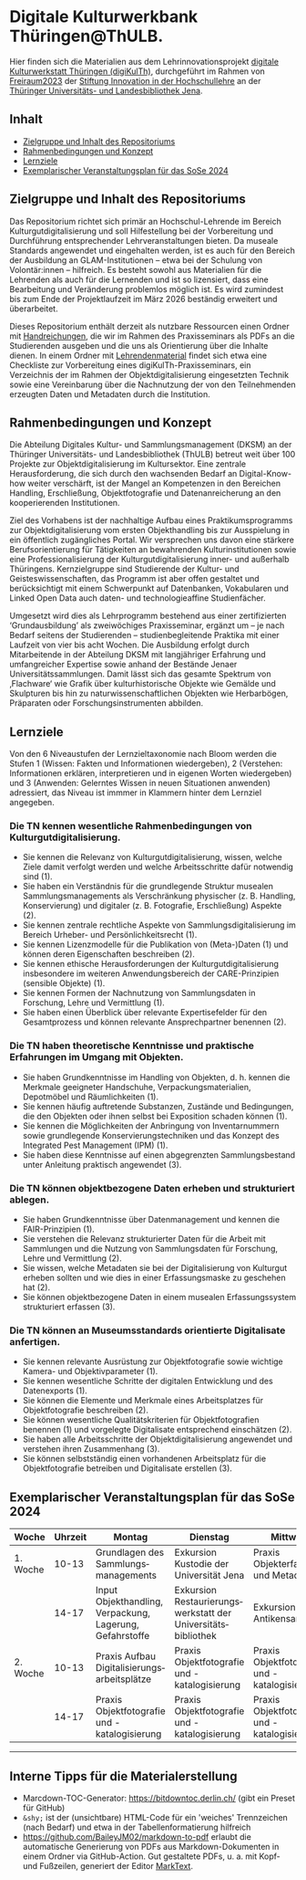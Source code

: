 # Digitale Kulturwerkbank Thüringen@ThULB. 
Hier finden sich die Materialien aus dem Lehrinnovationsprojekt [digitale Kulturwerkstatt Thüringen (digiKulTh)](https://dksm.thulb.uni-jena.de/digikulth/), durchgeführt im Rahmen von [Freiraum2023](https://stiftung-hochschullehre.de/foerderung/freiraum/) der [Stiftung Innovation in der Hochschullehre](https://stiftung-hochschullehre.de/) an der [Thüringer Universitäts- und Landesbibliothek Jena](https://www.thulb.uni-jena.de/home).

## Inhalt
- [Zielgruppe und Inhalt des Repositoriums](#zielgruppe-und-inhalt-des-repositoriums)
- [Rahmenbedingungen und Konzept](#rahmenbedingungen-und-konzept)
- [Lernziele](#lernziele)
- [Exemplarischer Veranstaltungsplan für das SoSe 2024](#exemplarischer-veranstaltungsplan-für-das-sose-2024)

## Zielgruppe und Inhalt des Repositoriums
Das Repositorium richtet sich primär an Hochschul-Lehrende im Bereich Kulturgutdigitalisierung und soll Hilfestellung bei der Vorbereitung und Durchführung entsprechender Lehrveranstaltungen bieten. Da museale Standards angewendet und eingehalten werden, ist es auch für den Bereich der Ausbildung an GLAM-Institutionen – etwa bei der Schulung von Volontär:innen – hilfreich. Es besteht sowohl aus Materialien für die Lehrenden als auch für die Lernenden und ist so lizensiert, dass eine Bearbeitung und Veränderung problemlos möglich ist. Es wird zumindest bis zum Ende der Projektlaufzeit im März 2026 beständig erweitert und überarbeitet.

Dieses Repositorium enthält derzeit als nutzbare Ressourcen einen Ordner mit [Handreichungen](https://github.com/digiKulTh/Lehr-Lern-Materialien/tree/main/Handreichungen), die wir im Rahmen des Praxisseminars als PDFs an die Studierenden ausgeben und die uns als Orientierung über die Inhalte dienen. In einem Ordner mit [Lehrendenmaterial](https://github.com/digiKulTh/Lehr-Lern-Materialien/tree/main/Lehrendenmaterial) findet sich etwa eine Checkliste zur Vorbereitung eines digiKulTh-Praxisseminars, ein Verzeichnis der im Rahmen der Objektdigitalisierung eingesetzten Technik sowie eine Vereinbarung über die Nachnutzung der von den Teilnehmenden erzeugten Daten und Metadaten durch die Institution.

## Rahmenbedingungen und Konzept
Die Abteilung Digitales Kultur- und Sammlungsmanagement (DKSM) an der Thüringer Universitäts- und Landesbibliothek (ThULB) betreut weit über 100 Projekte zur Objektdigitalisierung im Kultursektor. Eine zentrale Herausforderung, die sich durch den wachsenden Bedarf an Digital-Know-how weiter verschärft, ist der Mangel an Kompetenzen in den Bereichen Handling, Erschließung, Objektfotografie und Datenanreicherung an den kooperierenden Institutionen.

Ziel des Vorhabens ist der nachhaltige Aufbau eines Praktikumsprogramms zur Objektdigitalisierung vom ersten Objekthandling bis zur Ausspielung in ein öffentlich zugängliches Portal. Wir versprechen uns davon eine stärkere Berufsorientierung für Tätigkeiten an bewahrenden Kulturinstitutionen sowie eine Professionalisierung der Kulturgutdigitalisierung inner- und außerhalb Thüringens. Kernzielgruppe sind Studierende der Kultur- und Geisteswissenschaften, das Programm ist aber offen gestaltet und berücksichtigt mit einem Schwerpunkt auf Datenbanken, Vokabularen und Linked Open Data auch daten- und technologieaffine Studienfächer.

Umgesetzt wird dies als Lehrprogramm bestehend aus einer zertifizierten ‘Grundausbildung’ als zweiwöchiges Praxisseminar, ergänzt um – je nach Bedarf seitens der Studierenden – studienbegleitende Praktika mit einer Laufzeit von vier bis acht Wochen. Die Ausbildung erfolgt durch Mitarbeitende in der Abteilung DKSM mit langjähriger Erfahrung und umfangreicher Expertise sowie anhand der Bestände Jenaer Universitätssammlungen. Damit lässt sich das gesamte Spektrum von ‚Flachware‘ wie Grafik über kulturhistorische Objekte wie Gemälde und Skulpturen bis hin zu naturwissenschaftlichen Objekten wie Herbarbögen, Präparaten oder Forschungsinstrumenten abbilden. 

## Lernziele
Von den 6 Niveaustufen der Lernzieltaxonomie nach Bloom werden die Stufen 1 (Wissen: Fakten und Informationen wiedergeben), 2 (Verstehen: Informationen erklären, interpretieren und in eigenen Worten wiedergeben) und 3 (Anwenden: Gelerntes Wissen in neuen Situationen anwenden) adressiert, das Niveau ist immmer in Klammern hinter dem Lernziel angegeben.

### Die TN kennen wesentliche Rahmenbedingungen von Kulturgutdigitalisierung.
- Sie kennen die Relevanz von Kulturgutdigitalisierung, wissen, welche Ziele damit verfolgt werden und welche Arbeitsschritte dafür notwendig sind (1). 
- Sie haben ein Verständnis für die grundlegende Struktur musealen Sammlungsmanagements als Verschränkung physischer (z. B. Handling, Konservierung) und digitaler (z. B. Fotografie, Erschließung) Aspekte (2).
- Sie kennen zentrale rechtliche Aspekte von Sammlungsdigitalisierung im Bereich Urheber- und Persönlichkeitsrecht (1).
- Sie kennen Lizenzmodelle für die Publikation von (Meta-)Daten (1) und können deren Eigenschaften beschreiben (2).
- Sie kennen ethische Herausforderungen der Kulturgutdigitalisierung insbesondere im weiteren Anwendungsbereich der CARE-Prinzipien (sensible Objekte) (1).
- Sie kennen Formen der Nachnutzung von Sammlungsdaten in Forschung, Lehre und Vermittlung (1).
- Sie haben einen Überblick über relevante Expertisefelder für den Gesamtprozess und können relevante Ansprechpartner benennen (2).
### Die TN haben theoretische Kenntnisse und praktische Erfahrungen im Umgang mit Objekten.
- Sie haben Grundkenntnisse im Handling von Objekten, d. h. kennen die Merkmale geeigneter Handschuhe, Verpackungsmaterialien, Depotmöbel und Räumlichkeiten (1).
- Sie kennen häufig auftretende Substanzen, Zustände und Bedingungen, die den Objekten oder ihnen selbst bei Exposition schaden können (1). 
- Sie kennen die Möglichkeiten der Anbringung von Inventarnummern sowie grundlegende Konservierungstechniken und das Konzept des Integrated Pest Management (IPM) (1).
- Sie haben diese Kenntnisse auf einen abgegrenzten Sammlungsbestand unter Anleitung praktisch angewendet (3).
### Die TN können objektbezogene Daten erheben und strukturiert ablegen.
- Sie haben Grundkenntnisse über Datenmanagement und kennen die FAIR-Prinzipien (1). 
- Sie verstehen die Relevanz strukturierter Daten für die Arbeit mit Sammlungen und die Nutzung von Sammlungsdaten für Forschung, Lehre und Vermittlung (2).
- Sie wissen, welche Metadaten sie bei der Digitalisierung von Kulturgut erheben sollten und wie dies in einer Erfassungsmaske zu geschehen hat (2).
- Sie können objektbezogene Daten in einem musealen Erfassungssystem strukturiert erfassen (3).
### Die TN können an Museumsstandards orientierte Digitalisate anfertigen.
- Sie kennen relevante Ausrüstung zur Objektfotografie sowie wichtige Kamera- und Objektivparameter (1).
- Sie kennen wesentliche Schritte der digitalen Entwicklung und des Datenexports (1).
- Sie können die Elemente und Merkmale eines Arbeitsplatzes für Objektfotografie beschreiben (2).
- Sie können wesentliche Qualitätskriterien für Objektfotografien benennen (1) und vorgelegte Digitalisate entsprechend einschätzen (2).
- Sie haben alle Arbeitsschritte der Objektdigitalisierung angewendet und verstehen ihren Zusammenhang (3).
- Sie können selbstständig einen vorhandenen Arbeitsplatz für die Objektfotografie betreiben und Digitalisate erstellen (3).

## Exemplarischer Veranstaltungsplan für das SoSe 2024
| **Woche** | **Uhrzeit** | **Montag**                                                   | **Dienstag**                                                     | **Mittwoch**                                     | **Donnerstag**                           | **Freitag**                         |
| --------- | ----------- | ------------------------------------------------------------ | ---------------------------------------------------------------- | ------------------------------------------------ | ---------------------------------------- | ----------------------------------- |
| 1. Woche  | 10-13       | Grundlagen des Sammlungs&shy;managements                      | Exkursion Kustodie der Universität Jena                      | Praxis Objekterfassung und Metadaten         | Input Objektfotografie               | Input Recht,<br> Ethik, Nachnutzung |
|           | 14-17       | Input Objekthandling, Verpackung, Lagerung, Gefahrstoffe | Exkursion Restaurierungs&shy;werkstatt der Universitäts&shy;bibliothek | Exkursion Antikensammlung                    | Exkursion Hausknecht Herbarium       | Vorführung Aufbau Digitalisierungs&shy;technik      
| 2. Woche  | 10-13       | Praxis Aufbau Digitalisierungs&shy;arbeitsplätze             | Praxis Objektfotografie und -katalogisierung                 | Praxis Objektfotografie und -katalogisierung | Abbau der Digitalisierungs&shy;arbeitsplätze | Zusammenfassung und Feedback-Runde  |
|           | 14-17       | Praxis Objektfotografie und -katalogisierung             | Praxis Objektfotografie und -katalogisierung                 | Praxis Objektfotografie und -katalogisierung | Exkursion Zoologische Sammlung       |                                     |

---

## Interne Tipps für die Materialerstellung
- Marcdown-TOC-Generator: https://bitdowntoc.derlin.ch/ (gibt ein Preset für GitHub)
- `&shy;` ist der (unsichtbare) HTML-Code für ein 'weiches' Trennzeichen (nach Bedarf) und etwa in der Tabellenformatierung hilfreich
- https://github.com/BaileyJM02/markdown-to-pdf erlaubt die automatische Generierung von PDFs aus Markdown-Dokumenten in einem Ordner via GitHub-Action. Gut gestaltete PDFs, u. a. mit Kopf- und Fußzeilen, generiert der Editor [MarkText](https://github.com/marktext/marktext).
